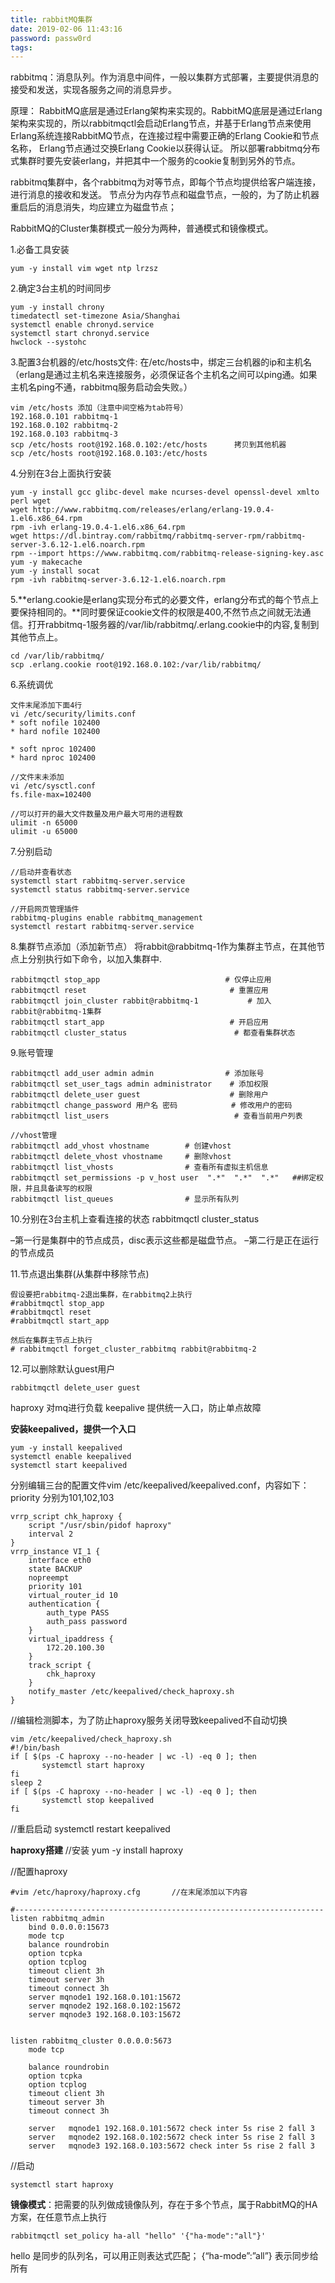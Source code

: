```yaml
---
title: rabbitMQ集群
date: 2019-02-06 11:43:16
password: passw0rd
tags:
---
```

rabbitmq：消息队列。作为消息中间件，一般以集群方式部署，主要提供消息的接受和发送，实现各服务之间的消息异步。

原理：
RabbitMQ底层是通过Erlang架构来实现的。RabbitMQ底层是通过Erlang架构来实现的，所以rabbitmqctl会启动Erlang节点，并基于Erlang节点来使用Erlang系统连接RabbitMQ节点，在连接过程中需要正确的Erlang Cookie和节点名称，
Erlang节点通过交换Erlang Cookie以获得认证。
所以部署rabbitmq分布式集群时要先安装erlang，并把其中一个服务的cookie复制到另外的节点。

rabbitmq集群中，各个rabbitmq为对等节点，即每个节点均提供给客户端连接，进行消息的接收和发送。
节点分为内存节点和磁盘节点，一般的，为了防止机器重启后的消息消失，均应建立为磁盘节点；

RabbitMQ的Cluster集群模式一般分为两种，普通模式和镜像模式。

1.必备工具安装
```
yum -y install vim wget ntp lrzsz
```
2.确定3台主机的时间同步
```
yum -y install chrony
timedatectl set-timezone Asia/Shanghai
systemctl enable chronyd.service
systemctl start chronyd.service
hwclock --systohc
```
3.配置3台机器的/etc/hosts文件: 在/etc/hosts中，绑定三台机器的ip和主机名（erlang是通过主机名来连接服务，必须保证各个主机名之间可以ping通。如果主机名ping不通，rabbitmq服务启动会失败。）
```
vim /etc/hosts 添加（注意中间空格为tab符号）
192.168.0.101 rabbitmq-1
192.168.0.102 rabbitmq-2
192.168.0.103 rabbitmq-3
scp /etc/hosts root@192.168.0.102:/etc/hosts      拷贝到其他机器
scp /etc/hosts root@192.168.0.103:/etc/hosts
```
4.分别在3台上面执行安装
```
yum -y install gcc glibc-devel make ncurses-devel openssl-devel xmlto perl wget
wget http://www.rabbitmq.com/releases/erlang/erlang-19.0.4-1.el6.x86_64.rpm
rpm -ivh erlang-19.0.4-1.el6.x86_64.rpm
wget https://dl.bintray.com/rabbitmq/rabbitmq-server-rpm/rabbitmq-server-3.6.12-1.el6.noarch.rpm
rpm --import https://www.rabbitmq.com/rabbitmq-release-signing-key.asc
yum -y makecache
yum -y install socat
rpm -ivh rabbitmq-server-3.6.12-1.el6.noarch.rpm
```
5.**erlang.cookie是erlang实现分布式的必要文件，erlang分布式的每个节点上要保持相同的。**同时要保证cookie文件的权限是400,不然节点之间就无法通信。打开rabbitmq-1服务器的/var/lib/rabbitmq/.erlang.cookie中的内容,复制到其他节点上。
```
cd /var/lib/rabbitmq/
scp .erlang.cookie root@192.168.0.102:/var/lib/rabbitmq/
```
6.系统调优
```
文件末尾添加下面4行
vi /etc/security/limits.conf
* soft nofile 102400
* hard nofile 102400

* soft nproc 102400
* hard nproc 102400

//文件末未添加
vi /etc/sysctl.conf
fs.file-max=102400

//可以打开的最大文件数量及用户最大可用的进程数
ulimit -n 65000
ulimit -u 65000
```
7.分别启动
```
//启动并查看状态
systemctl start rabbitmq-server.service
systemctl status rabbitmq-server.service

//开启网页管理插件
rabbitmq-plugins enable rabbitmq_management
systemctl restart rabbitmq-server.service
```

8.集群节点添加（添加新节点）
将rabbit@rabbitmq-1作为集群主节点，在其他节点上分别执行如下命令，以加入集群中.
```
rabbitmqctl stop_app                            # 仅停止应用
rabbitmqctl reset                                # 重置应用
rabbitmqctl join_cluster rabbit@rabbitmq-1           # 加入rabbit@rabbitmq-1集群
rabbitmqctl start_app                            # 开启应用
rabbitmqctl cluster_status                        # 都查看集群状态
```

9.账号管理
```
rabbitmqctl add_user admin admin                # 添加账号
rabbitmqctl set_user_tags admin administrator    # 添加权限
rabbitmqctl delete_user guest                    # 删除用户
rabbitmqctl change_password 用户名 密码            # 修改用户的密码
rabbitmqctl list_users                            # 查看当前用户列表

//vhost管理
rabbitmqctl add_vhost vhostname        # 创建vhost
rabbitmqctl delete_vhost vhostname     # 删除vhost
rabbitmqctl list_vhosts                # 查看所有虚拟主机信息
rabbitmqctl set_permissions -p v_host user  ".*"  ".*"  ".*"   ##绑定权限，并且具备读写的权限
rabbitmqctl list_queues                # 显示所有队列
```

10.分别在3台主机上查看连接的状态
rabbitmqctl cluster_status

–第一行是集群中的节点成员，disc表示这些都是磁盘节点。
–第二行是正在运行的节点成员

11.节点退出集群(从集群中移除节点)
```
假设要把rabbitmq-2退出集群，在rabbitmq2上执行
#rabbitmqctl stop_app
#rabbitmqctl reset
#rabbitmqctl start_app

然后在集群主节点上执行
# rabbitmqctl forget_cluster_rabbitmq rabbit@rabbitmq-2
```
12.可以删除默认guest用户
```
rabbitmqctl delete_user guest
```

haproxy 对mq进行负载
keepalive    提供统一入口，防止单点故障

**安装keepalived，提供一个入口**
```
yum -y install keepalived 
systemctl enable keepalived
systemctl start keepalived
```
分别编辑三台的配置文件vim /etc/keepalived/keepalived.conf，内容如下：priority 分别为101,102,103
```
vrrp_script chk_haproxy {
    script "/usr/sbin/pidof haproxy"
    interval 2
}
vrrp_instance VI_1 {
    interface eth0
    state BACKUP
    nopreempt
    priority 101
    virtual_router_id 10
    authentication {
        auth_type PASS
        auth_pass password
    }
    virtual_ipaddress {
        172.20.100.30
    }
    track_script {
        chk_haproxy
    }
    notify_master /etc/keepalived/check_haproxy.sh
}
```

//编辑检测脚本，为了防止haproxy服务关闭导致keepalived不自动切换
```
vim /etc/keepalived/check_haproxy.sh
#!/bin/bash
if [ $(ps -C haproxy --no-header | wc -l) -eq 0 ]; then
       systemctl start haproxy
fi
sleep 2
if [ $(ps -C haproxy --no-header | wc -l) -eq 0 ]; then
       systemctl stop keepalived
fi
```

//重启启动
systemctl restart keepalived

**haproxy搭建**
//安装
yum -y install haproxy

//配置haproxy
```
#vim /etc/haproxy/haproxy.cfg       //在末尾添加以下内容

#---------------------------------------------------------------------
listen rabbitmq_admin
    bind 0.0.0.0:15673
    mode tcp
    balance roundrobin
    option tcpka
    option tcplog
    timeout client 3h
    timeout server 3h
    timeout connect 3h
    server mqnode1 192.168.0.101:15672
    server mqnode2 192.168.0.102:15672
    server mqnode3 192.168.0.103:15672
	
	
listen rabbitmq_cluster 0.0.0.0:5673
    mode tcp

    balance roundrobin
    option tcpka
    option tcplog
    timeout client 3h
    timeout server 3h
    timeout connect 3h

    server   mqnode1 192.168.0.101:5672 check inter 5s rise 2 fall 3
    server   mqnode2 192.168.0.102:5672 check inter 5s rise 2 fall 3
    server   mqnode3 192.168.0.103:5672 check inter 5s rise 2 fall 3

```

//启动
```
systemctl start haproxy
```

**镜像模式**：把需要的队列做成镜像队列，存在于多个节点，属于RabbitMQ的HA方案，在任意节点上执行
```
rabbitmqctl set_policy ha-all "hello" '{"ha-mode":"all"}'
```
hello 是同步的队列名，可以用正则表达式匹配；
{“ha-mode”:”all”} 表示同步给所有






















